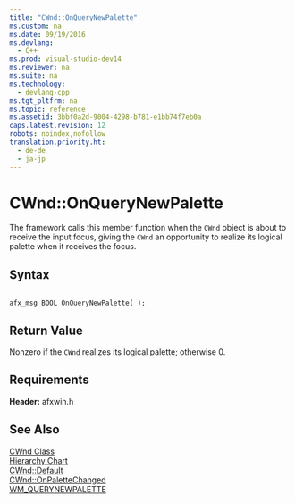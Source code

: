 ```yaml
---
title: "CWnd::OnQueryNewPalette"
ms.custom: na
ms.date: 09/19/2016
ms.devlang: 
  - C++
ms.prod: visual-studio-dev14
ms.reviewer: na
ms.suite: na
ms.technology: 
  - devlang-cpp
ms.tgt_pltfrm: na
ms.topic: reference
ms.assetid: 3bbf0a2d-9004-4298-b781-e1bb74f7eb0a
caps.latest.revision: 12
robots: noindex,nofollow
translation.priority.ht: 
  - de-de
  - ja-jp
---
```

# CWnd::OnQueryNewPalette
The framework calls this member function when the `CWnd` object is about to receive the input focus, giving the `CWnd` an opportunity to realize its logical palette when it receives the focus.  
  
## Syntax  
  
```  
  
afx_msg BOOL OnQueryNewPalette( );  
```  
  
## Return Value  
 Nonzero if the `CWnd` realizes its logical palette; otherwise 0.  
  
## Requirements  
 **Header:** afxwin.h  
  
## See Also  
 [CWnd Class](../vs140/CWnd-Class.md)   
 [Hierarchy Chart](../vs140/Hierarchy-Chart.md)   
 [CWnd::Default](../vs140/CWnd--Default.md)   
 [CWnd::OnPaletteChanged](../vs140/CWnd--OnPaletteChanged.md)   
 [WM_QUERYNEWPALETTE](http://msdn.microsoft.com/library/windows/desktop/dd145218)